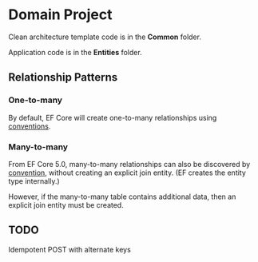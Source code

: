 ﻿# Domain Project

Clean architecture template code is in the **Common** folder.

Application code is in the **Entities** folder.

## Relationship Patterns

### One-to-many

By default, EF Core will create one-to-many relationships using [conventions](https://docs.microsoft.com/en-us/ef/core/modeling/relationships?tabs=fluent-api%2Cfluent-api-simple-key%2Csimple-key#conventions). 

### Many-to-many

From EF Core 5.0, many-to-many relationships can also be discovered by [convention](https://docs.microsoft.com/en-us/ef/core/modeling/relationships?tabs=fluent-api%2Cfluent-api-simple-key%2Csimple-key#other-relationship-patterns), without creating an explicit join entity. (EF creates the entity type internally.)

However, if the many-to-many table contains additional data, then an explicit join entity must be created. 
  
## TODO 

Idempotent POST with alternate keys